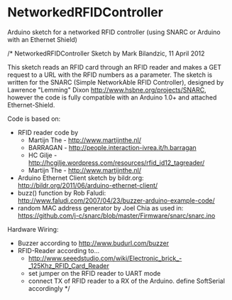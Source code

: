 NetworkedRFIDController
=======================

Arduino sketch for a networked RFID controller (using SNARC or Arduino with an Ethernet Shield)

/*
 NetworkedRFIDController Sketch by Mark Bilandzic, 11 April 2012
 
 This sketch reads an RFID card through an RFID reader and makes a GET request to a URL with the RFID numbers as a parameter.
 The sketch is written for the SNARC (Simple NetworkAble RFID Controller), designed by Lawrence "Lemming" Dixon http://www.hsbne.org/projects/SNARC, however
 the code is fully compatible with an Arduino 1.0+ and attached Ethernet-Shield.
 
 Code is based on:
 - RFID reader code by
     - Martijn The - http://www.martijnthe.nl/ 
     - BARRAGAN - http://people.interaction-ivrea.it/h.barragan 
     - HC Gilje - http://hcgilje.wordpress.com/resources/rfid_id12_tagreader/
     - Martijn The - http://www.martijnthe.nl/
- Arduino Ethernet Client sketch by bildr.org: http://bildr.org/2011/06/arduino-ethernet-client/
- buzz() function by Rob Faludi: http://www.faludi.com/2007/04/23/buzzer-arduino-example-code/
- random MAC address generator by Joel Chia as used in: https://github.com/j-c/snarc/blob/master/Firmware/snarc/snarc.ino

Hardware Wiring:
- Buzzer according to http://www.budurl.com/buzzer
- RFID-Reader according to...
     - http://www.seeedstudio.com/wiki/Electronic_brick_-_125Khz_RFID_Card_Reader
     - set jumper on the RFID reader to UART mode
     - connect TX of RFID reader to a RX of the Arduino. define SoftSerial accordingly
 */